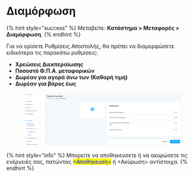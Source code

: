 # Διαμόρφωση

{% hint style="success" %}
Μεταβείτε: **Κατάστημα > Μεταφορές > Διαμόρφωση**.
{% endhint %}

Για να ορίσετε Ρυθμίσεις Αποστολής, θα πρέπει να διαμορφώσετε ειδικότερα τις παρακάτω ρυθμίσεις:

* **Χρεώσεις Διεκπεραίωσης**
* **Ποσοστό Φ.Π.Α. μεταφορικών**
* **Δωρέαν για αγορά άνω των (Καθαρή τιμή)**
* **Δωρέαν για βάρος έως**&#x20;

<figure><img src="../../.gitbook/assets/ScreenHunter 183.png" alt=""><figcaption></figcaption></figure>

{% hint style="info" %}
Μπορείτε να αποθηκεύσετε ή να ακυρώσετε τις ενέργειές σας, πατώντας <mark style="color:blue;"><Αποθήκευση></mark> ή <Ακύρωση> αντίστοιχα.
{% endhint %}
